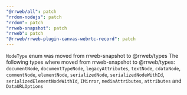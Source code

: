 ```yaml
---
"@rrweb/all": patch
"rrdom-nodejs": patch
"rrdom": patch
"rrweb-snapshot": patch
"rrweb": patch
"@rrweb/rrweb-plugin-canvas-webrtc-record": patch
---
```


`NodeType` enum was moved from rrweb-snapshot to @rrweb/types
The following types where moved from rrweb-snapshot to @rrweb/types: `documentNode`, `documentTypeNode`, `legacyAttributes`, `textNode`, `cdataNode`, `commentNode`, `elementNode`, `serializedNode`, `serializedNodeWithId`, `serializedElementNodeWithId`, `IMirror`, `mediaAttributes`, `attributes` and `DataURLOptions`
